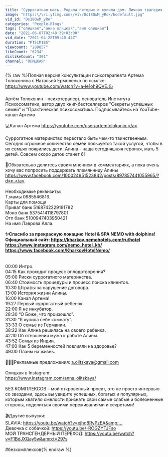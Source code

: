 ```yaml
---
title: "Суррогатная мать. Родила пятерых и купила дом. Личная трагедия Алины Стахорской \/ ОЛИЦКАЯ"
image: "https:\/\/i.ytimg.com\/vi\/Ds18QwM_yRo\/hqdefault.jpg"
vid_id: "Ds18QwM_yRo"
categories: "People-Blogs"
tags: ["олицкая","анна олицкая","аня олицкая"]
date: "2021-06-07T02:48:39+03:00"
vid_date: "2021-04-28T09:40:44Z"
duration: "PT51M18S"
viewcount: "289857"
likeCount: "6234"
dislikeCount: "301"
channel: "ОЛИЦКАЯ"
---
```

{% raw %}Полная версия консультации психотерапевта Артема Толоконина с Натальей Ермоленко по ссылке: <a rel="nofollow" target="blank" href="https://www.youtube.com/watch?v=a-le1oh9QVE.👍">https://www.youtube.com/watch?v=a-le1oh9QVE.👍</a><br /><br />Артём Толоконин - психотерапевт, основатель Института Психосоматики, автор двух книг-бестселлеров &quot;Секреты успешных семей&quot; и &quot;Практическая психосоматика. Подписывайтесь на YouTube-канал Артема<br /><br />💻Канал Артема <a rel="nofollow" target="blank" href="https://youtube.com/user/artemtolokonin.">https://youtube.com/user/artemtolokonin.</a><br /><br />Суррогатное материнство перестало быть чем-то таинственным. Сегодня огромное количество семей пользуется такой услугой, чтобы в их семьях появились дети. Алина - наша сегодняшняя героиня, мать 5 детей. Совсем скоро деток станет 6! <br /><br />🙏Обязательно делитесь своим мнением в комментариях, а пока очень хочу вас попросить поддержать племянницу Алины <a rel="nofollow" target="blank" href="https://www.facebook.com/100024951523842/posts/897857441055965/?d=n.">https://www.facebook.com/100024951523842/posts/897857441055965/?d=n.</a><br /><br />Необходимые реквизиты:<br />Т.мамы 0985546816.<br />Карты для помощи<br />Приват банк 5168742229191782<br />Моно банк 5375414118797801<br />Отп банк 5100947403950421<br />На имя Лаврова Алла.<br />__________________________________________________________________________________________<br />✨Спасибо за прекрасную локацию Hotel &amp; SPA NEMO with dolphins!<br />Официальный сайт: <a rel="nofollow" target="blank" href="https://kharkov.nemohotels.com/ru/hotel">https://kharkov.nemohotels.com/ru/hotel</a> <a rel="nofollow" target="blank" href="https://www.instagram.com/nemo_hotel_kh/">https://www.instagram.com/nemo_hotel_kh/</a> <br /><a rel="nofollow" target="blank" href="https://www.facebook.com/KharkovHotelNemo/">https://www.facebook.com/KharkovHotelNemo/</a><br />__________________________________________________________________________________________<br /><br />00:00 Интро.<br />04:15 Как проходит процесс оплодотворения?<br />05:00 Риски суррогатного материнства.<br />06:40 Стоимость процедуры и процесс поиска клиентов.<br />10:30 Штрафы за нарушение договора.<br />13:00 История жизни Алины.<br />16:00 Канал Артема!<br />19:27 Первый суррогатный ребенок.<br />22:00 Я не инкубатор.<br />28:30 “О Боже, что произошло”.<br />31:30 “Я купила себе комнату”.<br />33:33 О семье из Германии.<br />38:22 Как Алина решилась на своего ребенка.<br />42:10 Об отношении мужа к работе Алины.<br />43:52 Семья из Индии.<br />47:00 Как 5 беременностей повлияли на здоровье?<br />49:00 Планы на жизнь.<br /><br />👩🏻‍💻Рекламные предложения: a.olitskaya@gmail.com<br /><br />Олицкая в Instagram:<br /><a rel="nofollow" target="blank" href="https://www.instagram.com/anna_olitskaya/">https://www.instagram.com/anna_olitskaya/</a><br /><br />БЕЗ КОМПЛЕКСОВ – мой откровенный проект, это не просто интервью со звездами, здесь вы увидите успешных, богатых  и популярных, которым хватило смелости признать свои самые слабые и болезненные стороны, поделиться своими переживаниями и секретами! <br /><br />🎬Другие выпуски:<br />SLAVIA: <a rel="nofollow" target="blank" href="https://youtu.be/watch?v=ejhq8RyPzEA&amp;...​">https://youtu.be/watch?v=ejhq8RyPzEA&amp;...​</a><br />Девочка с собачкой: <a rel="nofollow" target="blank" href="https://youtu.be/-ROGZYTJFso​">https://youtu.be/-ROGZYTJFso​</a><br />МОЙ ТРАНСГЕНДЕРНЫЙ ПЕРЕХОД: <a rel="nofollow" target="blank" href="https://youtu.be/watch?v=F1BdJXQay5w&amp;t=297s">https://youtu.be/watch?v=F1BdJXQay5w&amp;t=297s</a><br /><br />#безкомплексов​​​{% endraw %}
